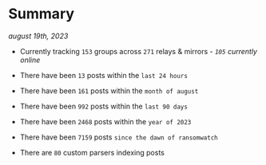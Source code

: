 
# Summary
_august 19th, 2023_

- Currently tracking `153` groups across `271` relays & mirrors - _`105` currently online_

- There have been `13` posts within the `last 24 hours`

- There have been `161` posts within the `month of august`

- There have been `992` posts within the `last 90 days`

- There have been `2468` posts within the `year of 2023`

- There have been `7159` posts `since the dawn of ransomwatch`

- There are `80` custom parsers indexing posts
